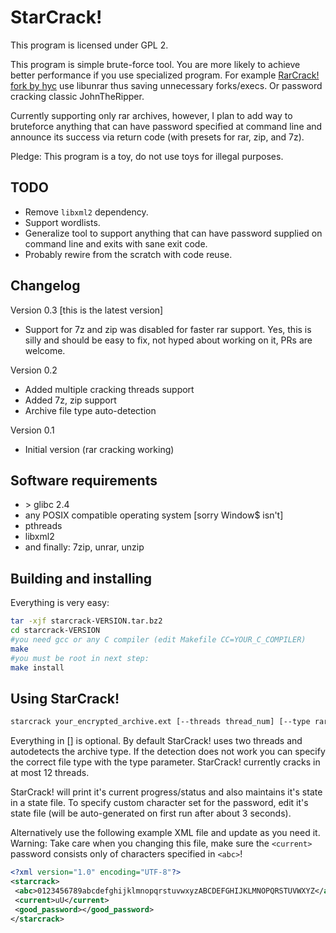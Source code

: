 StarCrack!
==========

This program is licensed under GPL 2.

This program is simple brute-force tool. You are more likely to
achieve better performance if you use specialized program.
For example [RarCrack! fork by hyc](https://github.com/hyc/rarcrack) use libunrar thus
saving unnecessary forks/execs. Or password cracking classic JohnTheRipper.

Currently supporting only rar archives, however, I plan to add way to bruteforce
anything that can have password specified at command line and announce its success
via return code (with presets for rar, zip, and 7z).

Pledge: This program is a toy, do not use toys for illegal purposes.

TODO
----

* Remove `libxml2` dependency.
* Support wordlists.
* Generalize tool to support anything that can have password
  supplied on command line and exits with sane exit code.
* Probably rewire from the scratch with code reuse.

Changelog
---------

Version 0.3  [this is the latest version]

* Support for 7z and zip was disabled for faster
  rar support. Yes, this is silly and should
  be easy to fix, not hyped about working on
  it, PRs are welcome.

Version 0.2

* Added multiple cracking threads support
* Added 7z, zip support
* Archive file type auto-detection

Version 0.1

* Initial version (rar cracking working)

Software requirements
---------------------

* \> glibc 2.4
* any POSIX compatible operating system [sorry Window$ isn't]
* pthreads
* libxml2
* and finally: 7zip, unrar, unzip

Building and installing
-----------------------

Everything is very easy:

~~~~ sh
tar -xjf starcrack-VERSION.tar.bz2
cd starcrack-VERSION
#you need gcc or any C compiler (edit Makefile CC=YOUR_C_COMPILER)
make
#you must be root in next step:
make install
~~~~


Using StarCrack!
----------------

~~~~ sh
starcrack your_encrypted_archive.ext [--threads thread_num] [--type rar|zip|7z]
~~~~


Everything in [] is optional. By default StarCrack! uses two threads and
autodetects the archive type. If the detection does not work you can
specify the correct file type with the type parameter. StarCrack! currently
cracks in at most 12 threads.

StarCrack! will print it's current progress/status and also maintains it's
state in a state file. To specify custom character set for the password, edit
it's state file (will be auto-generated on first run after about 3 seconds).

Alternatively use the following example XML file and update as you need it.
Warning: Take care when you changing
this file, make sure the `<current>` password consists only of characters
specified in `<abc>`!

~~~~ xml
<?xml version="1.0" encoding="UTF-8"?>
<starcrack>
 <abc>0123456789abcdefghijklmnopqrstuvwxyzABCDEFGHIJKLMNOPQRSTUVWXYZ</abc>
 <current>uU</current>
 <good_password></good_password>
</starcrack>
~~~~
